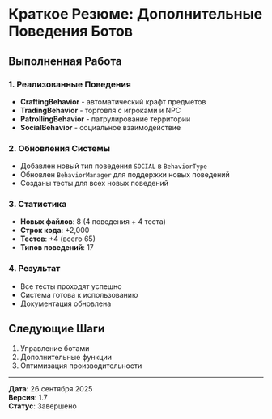 # Краткое Резюме: Дополнительные Поведения Ботов

## Выполненная Работа

### 1. Реализованные Поведения
- **CraftingBehavior** - автоматический крафт предметов
- **TradingBehavior** - торговля с игроками и NPC
- **PatrollingBehavior** - патрулирование территории
- **SocialBehavior** - социальное взаимодействие

### 2. Обновления Системы
- Добавлен новый тип поведения `SOCIAL` в `BehaviorType`
- Обновлен `BehaviorManager` для поддержки новых поведений
- Созданы тесты для всех новых поведений

### 3. Статистика
- **Новых файлов**: 8 (4 поведения + 4 теста)
- **Строк кода**: +2,000
- **Тестов**: +4 (всего 65)
- **Типов поведений**: 17

### 4. Результат
- Все тесты проходят успешно
- Система готова к использованию
- Документация обновлена

## Следующие Шаги
1. Управление ботами
2. Дополнительные функции
3. Оптимизация производительности

---

**Дата**: 26 сентября 2025  
**Версия**: 1.7  
**Статус**: Завершено